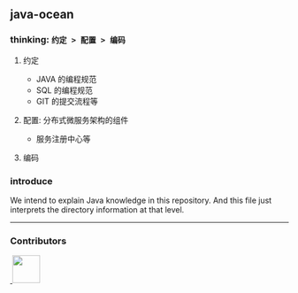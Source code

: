 ## java-ocean

### thinking: **`约定 > 配置 > 编码`**

1. 约定

   - JAVA 的编程规范
   - SQL 的编程规范
   - GIT 的提交流程等

2. 配置: 分布式微服务架构的组件

   - 服务注册中心等

3. 编码

### introduce

We intend to explain Java knowledge in this repository.
And this file just interprets the directory information at that level.

---

### Contributors

<a href="https://github.com/lianshun1000">
​    <img src="https://avatars0.githubusercontent.com/u/51190323?s=400&v=4" width="50px">
</a>
